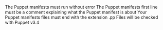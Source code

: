 The  Puppet manifests must run without error
The  Puppet manifests first line must be a comment explaining what the Puppet manifest is about
Your Puppet manifests files must end with the extension .pp
Files will be checked with Puppet v3.4
